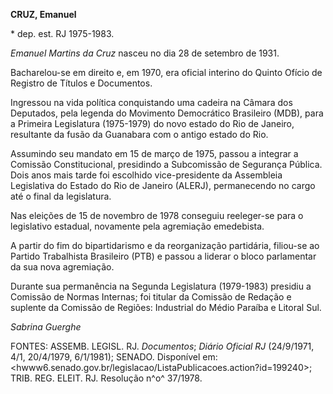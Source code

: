 **CRUZ, Emanuel**

\* dep. est. RJ 1975-1983.

*Emanuel Martins da Cruz* nasceu no dia 28 de setembro de 1931.

Bacharelou-se em direito e, em 1970, era oficial interino do Quinto
Ofício de Registro de Títulos e Documentos.

Ingressou na vida política conquistando uma cadeira na Câmara dos
Deputados, pela legenda do Movimento Democrático Brasileiro (MDB), para
a Primeira Legislatura (1975-1979) do novo estado do Rio de Janeiro,
resultante da fusão da Guanabara com o antigo estado do Rio.

Assumindo seu mandato em 15 de março de 1975, passou a integrar a
Comissão Constitucional, presidindo a Subcomissão de Segurança Pública.
Dois anos mais tarde foi escolhido vice-presidente da Assembleia
Legislativa do Estado do Rio de Janeiro (ALERJ), permanecendo no cargo
até o final da legislatura.

Nas eleições de 15 de novembro de 1978 conseguiu reeleger-se para o
legislativo estadual, novamente pela agremiação emedebista.

A partir do fim do bipartidarismo e da reorganização partidária,
filiou-se ao Partido Trabalhista Brasileiro (PTB) e passou a liderar o
bloco parlamentar da sua nova agremiação.

Durante sua permanência na Segunda Legislatura (1979-1983) presidiu a
Comissão de Normas Internas; foi titular da Comissão de Redação e
suplente da Comissão de Regiões: Industrial do Médio Paraíba e Litoral
Sul.

*Sabrina Guerghe*

FONTES: ASSEMB. LEGISL. RJ. *Documentos*; *Diário Oficial RJ*
(24/9/1971, 4/1, 20/4/1979, 6/1/1981); SENADO. Disponível em:
\<hwww6.senado.gov.br/legislacao/ListaPublicacoes.action?id=199240\>;
TRIB. REG. ELEIT. RJ. Resolução n^o^ 37/1978.
